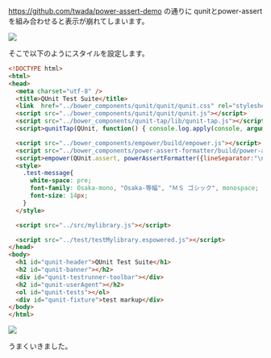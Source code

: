 https://github.com/twada/power-assert-demo の通りに
qunitとpower-assertを組み合わせると表示が崩れてしまいます。

![](http://i.gyazo.com/aa3b42b2811ed99653f780a7305f7a54.png)

そこで以下のようにスタイルを設定します。

```html
<!DOCTYPE html>
<html>
<head>
  <meta charset="utf-8" />
  <title>QUnit Test Suite</title>
  <link  href="../bower_components/qunit/qunit/qunit.css" rel="stylesheet" />
  <script src="../bower_components/qunit/qunit/qunit.js"></script>
  <script src="../bower_components/qunit-tap/lib/qunit-tap.js"></script>
  <script>qunitTap(QUnit, function() { console.log.apply(console, arguments); }, {showSourceOnFailure: false});</script>

  <script src="../bower_components/empower/build/empower.js"></script>
  <script src="../bower_components/power-assert-formatter/build/power-assert-formatter.js"></script>
  <script>empower(QUnit.assert, powerAssertFormatter({lineSeparator:"\n"}), {destructive: true});</script>
  <style>
    .test-message{
      white-space: pre;
      font-family: Osaka-mono, "Osaka-等幅", "ＭＳ ゴシック", monospace;
      font-size: 14px;
    }
  </style>

  <script src="../src/mylibrary.js"></script>

  <script src="../test/testMylibrary.espowered.js"></script>
</head>
<body>
  <h1 id="qunit-header">QUnit Test Suite</h1>
  <h2 id="qunit-banner"></h2>
  <div id="qunit-testrunner-toolbar"></div>
  <h2 id="qunit-userAgent"></h2>
  <ol id="qunit-tests"></ol>
  <div id="qunit-fixture">test markup</div>
</body>
</html>
```

![](http://i.gyazo.com/98fabb452b1c6bfc6fce7456fb2c1bff.png)

うまくいきました。

